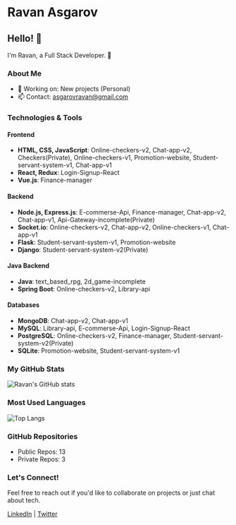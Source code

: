 # Ravan Asgarov

## Hello! 👋

I'm Ravan, a Full Stack Developer. 🚀

### About Me

- 💼 Working on: New projects (Personal)
- 📫 Contact: asgarovravan@gmail.com

### Technologies & Tools

#### Frontend
- **HTML, CSS, JavaScript**: Online-checkers-v2, Chat-app-v2, Checkers(Private), Online-checkers-v1, Promotion-website, Student-servant-system-v1, Chat-app-v1
- **React, Redux**: Login-Signup-React
- **Vue.js**: Finance-manager

#### Backend
- **Node.js, Express.js**: E-commerse-Api, Finance-manager, Chat-app-v2, Chat-app-v1, Api-Gateway-incomplete(Private)
- **Socket.io**: Online-checkers-v2, Chat-app-v2, Online-checkers-v1, Chat-app-v1 
- **Flask**: Student-servant-system-v1, Promotion-website
- **Django**: Student-servant-system-v2(Private)

#### Java Backend
- **Java**: text_based_rpg, 2d_game-incomplete
- **Spring Boot**: Online-checkers-v2, Library-api

#### Databases
- **MongoDB**: Chat-app-v2, Chat-app-v1
- **MySQL**: Library-api, E-commerse-Api, Login-Signup-React
- **PostgreSQL**: Online-checkers-v2, Finance-manager, Student-servant-system-v2(Private)
- **SQLite**: Promotion-website, Student-servant-system-v1



### My GitHub Stats

![Ravan's GitHub stats](https://github-readme-stats.vercel.app/api?username=21Ravan12&show_icons=true&theme=radical)

### Most Used Languages

![Top Langs](https://github-readme-stats.vercel.app/api/top-langs/?username=21Ravan12&layout=compact&theme=radical)

### GitHub Repositories

- Public Repos: 13
- Private Repos: 3

### Let's Connect!

Feel free to reach out if you'd like to collaborate on projects or just chat about tech.

[LinkedIn](https://www.linkedin.com/in/yourprofile) | [Twitter](https://twitter.com/yourprofile)

